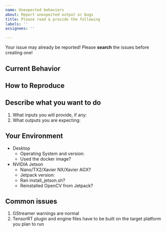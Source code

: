 ```yaml
---
name: Unexpected behaviors
about: Report unexpected output or bugs
title: Please read & provide the following
labels: ''
assignees: ''

---
```


Your issue may already be reported!
Please **search** the issues before creating one!

## Current Behavior
<!--- If describing a bug, tell us what happens instead of the expected behavior -->
<!--- If suggesting a change/improvement, explain the difference from current behavior -->

## How to Reproduce
<!--- Provide a link to a video, or an unambiguous set of steps to -->
<!--- reproduce this bug. Include code to reproduce, if relevant -->

## Describe what you want to do
1. What inputs you will provide, if any:
2. What outputs you are expecting:

## Your Environment
<!--- Include as many relevant details about the environment you experienced the bug in -->
* Desktop
  * Operating System and version:
  * Used the docker image?
* NVIDIA Jetson
  *  Nano/TX2/Xavier NX/Xavier AGX?
  * Jetpack version:
  * Ran install_jetson.sh?
  * Reinstalled OpenCV from Jetpack?

## Common issues
1. GStreamer warnings are normal
2. TensorRT plugin and engine files have to be built on the target platform you plan to run
